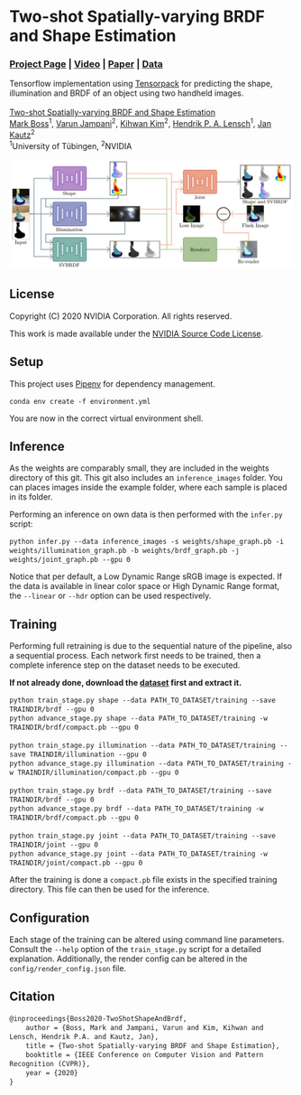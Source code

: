 # Two-shot Spatially-varying BRDF and Shape Estimation

### [Project Page](https://markboss.me/publication/cvpr20-two-shot-brdf/) | [Video](https://www.youtube.com/watch?v=CyC6PutoJO8) | [Paper](https://arxiv.org/abs/2004.00403) | [Data](https://drive.google.com/file/d/14mou3Va65deimPYE5GtFdK8OS3I0BSzq/view?usp=sharing)

Tensorflow implementation using [Tensorpack](https://github.com/tensorpack/tensorpack) for predicting the shape, illumination and BRDF of an object using two handheld images.
<br><br>
[Two-shot Spatially-varying BRDF and Shape Estimation](https://markboss.me/publication/cvpr20-two-shot-brdf/)<br>
[Mark Boss](https://markboss.me)<sup>1</sup>, [Varun Jampani](https://varunjampani.github.io)<sup>2</sup>, [Kihwan Kim](http://kihwan23.com)<sup>2</sup>, [Hendrik P. A. Lensch](https://uni-tuebingen.de/en/faculties/faculty-of-science/departments/computer-science/lehrstuehle/computergrafik/computer-graphics/staff/prof-dr-ing-hendrik-lensch/)<sup>1</sup>, [Jan Kautz](http://jankautz.com)<sup>2</sup><br>
<sup>1</sup>University of Tübingen, <sup>2</sup>NVIDIA 
<br><br>
![](images/Pipeline.jpg)

## License

Copyright (C) 2020 NVIDIA Corporation. All rights reserved.

This work is made available under the [NVIDIA Source Code License](LICENSE).

## Setup

This project uses [Pipenv](https://pipenv-fork.readthedocs.io/en/latest/) for dependency management. 

```
conda env create -f environment.yml
```

You are now in the correct virtual environment shell. 

## Inference

As the weights are comparably small, they are included in the weights directory of this git. This git also includes an `inference_images` folder. You can places images inside the example folder, where each sample is placed in its folder.

Performing an inference on own data is then performed with the `infer.py` script:

```
python infer.py --data inference_images -s weights/shape_graph.pb -i weights/illumination_graph.pb -b weights/brdf_graph.pb -j weights/joint_graph.pb --gpu 0
```

Notice that per default, a Low Dynamic Range sRGB image is expected. If the data is available in linear color space or High Dynamic Range format, the `--linear` or `--hdr` option can be used respectively.

## Training

Performing full retraining is due to the sequential nature of the pipeline, also a sequential process. Each network first needs to be trained, then a complete inference step on the dataset needs to be executed. 

**If not already done, download the [dataset](https://drive.google.com/file/d/14mou3Va65deimPYE5GtFdK8OS3I0BSzq/view?usp=sharing) first and extract it.**

```
python train_stage.py shape --data PATH_TO_DATASET/training --save TRAINDIR/brdf --gpu 0
python advance_stage.py shape --data PATH_TO_DATASET/training -w TRAINDIR/brdf/compact.pb --gpu 0

python train_stage.py illumination --data PATH_TO_DATASET/training --save TRAINDIR/illumination --gpu 0
python advance_stage.py illumination --data PATH_TO_DATASET/training -w TRAINDIR/illumination/compact.pb --gpu 0

python train_stage.py brdf --data PATH_TO_DATASET/training --save TRAINDIR/brdf --gpu 0
python advance_stage.py brdf --data PATH_TO_DATASET/training -w TRAINDIR/brdf/compact.pb --gpu 0

python train_stage.py joint --data PATH_TO_DATASET/training --save TRAINDIR/joint --gpu 0
python advance_stage.py joint --data PATH_TO_DATASET/training -w TRAINDIR/joint/compact.pb --gpu 0
```

After the training is done a `compact.pb` file exists in the specified training directory. This file can then be used for the inference.

## Configuration

Each stage of the training can be altered using command line parameters. Consult the `--help` option of the `train_stage.py` script for a detailed explanation. Additionally, the render config can be altered in the `config/render_config.json` file.

## Citation

```
@inproceedings{Boss2020-TwoShotShapeAndBrdf,
    author = {Boss, Mark and Jampani, Varun and Kim, Kihwan and Lensch, Hendrik P.A. and Kautz, Jan},
    title = {Two-shot Spatially-varying BRDF and Shape Estimation},
    booktitle = {IEEE Conference on Computer Vision and Pattern Recognition (CVPR)},
    year = {2020}
}
```
